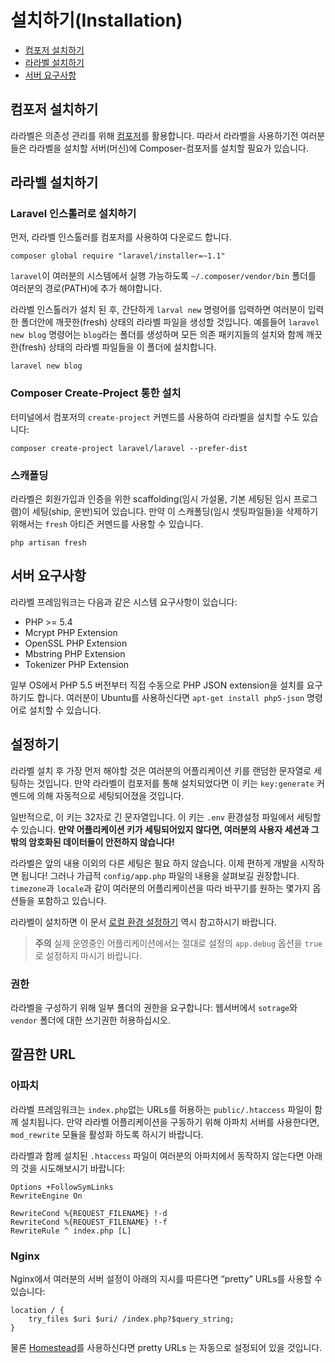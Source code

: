 # 설치하기(Installation)

- [컴포저 설치하기](#install-composer)
- [라라벨 설치하기](#install-laravel)
- [서버 요구사항](#server-requirements)

<a name="install-composer"></a>
## 컴포저 설치하기

라라벨은 의존성 관리를 위해 [컴포저](http://getcomposer.org)를 활용합니다. 따라서 라라벨을 사용하기전 여러분들은 라라벨을 설치할 서버(머신)에 Composer-컴포저를 설치할 필요가 있습니다.

<a name="install-laravel"></a>
## 라라벨 설치하기

### Laravel 인스톨러로 설치하기

먼저, 라라벨 인스톨러를 컴포저를 사용하여 다운로드 합니다.

	composer global require "laravel/installer=~1.1"

`laravel`이 여러분의 시스템에서 실행 가능하도록 `~/.composer/vendor/bin` 폴더를 여러분의 경로(PATH)에 추가 해야합니다. 

라라벨 인스톨러가 설치 된 후, 간단하게 `larval new` 명령어를 입력하면 여러분이 입력한 폴더안에 깨끗한(fresh) 상태의 라라벨 파일을 생성할 것입니다. 예를들어 `laravel new blog` 명령어는 `blog`라는 폴더를 생성하며 모든 의존 패키지들의 설치와 함께 깨끗한(fresh) 상태의 라라벨 파일들을 이 폴더에 설치합니다.

	laravel new blog

### Composer Create-Project 통한 설치

터미널에서 컴포저의 `create-project` 커멘드를 사용하여 라라벨을 설치할 수도 있습니다:

	composer create-project laravel/laravel --prefer-dist

### 스캐폴딩

라라벨은 회원가입과 인증을 위한 scaffolding(임시 가설물, 기본 세팅된 임시 프로그램)이 세팅(ship, 운반)되어 있습니다. 만약 이 스캐폴딩(임시 셋팅파일들)을 삭제하기 위해서는 `fresh` 아티즌 커멘드를 사용할 수 있습니다.

	php artisan fresh

<a name="server-requirements"></a>
## 서버 요구사항

라라벨 프레임워크는 다음과 같은 시스템 요구사항이 있습니다:

- PHP >= 5.4
- Mcrypt PHP Extension
- OpenSSL PHP Extension
- Mbstring PHP Extension
- Tokenizer PHP Extension

일부 OS에서 PHP 5.5 버전부터 직접 수동으로 PHP JSON extension을 설치를 요구하기도 합니다. 여러분이 Ubuntu를 사용하신다면 `apt-get install php5-json` 명령어로 설치할 수 있습니다.

<a name="configuration"></a>
## 설정하기

라라벨 설치 후 가장 먼저 해야할 것은 여러분의 어플리케이션 키를 랜덤한 문자열로 세팅하는 것입니다. 만약 라라벨이 컴포저를 통해 설치되었다면 이 키는 `key:generate` 커멘드에 의해 자동적으로 세팅되어졌을 것입니다. 

일반적으로, 이 키는 32자로 긴 문자열입니다. 이 키는 `.env` 환경설정 파일에서 세팅할 수 있습니다.
**만약 어플리케이션 키가 세팅되어있지 않다면, 여러분의 사용자 세션과 그밖의 암호화된 데이터들이 안전하지 않습니다!**

라라벨은 앞의 내용 이외의 다른 세팅은 필요 하지 않습니다. 이제 편하게 개발을 시작하면 됩니다! 그러나 가급적 `config/app.php` 파일의 내용을 살펴보길 권장합니다. `timezone`과 `locale`과 같이 여러분의 어플리케이션을 따라 바꾸기를 원하는 몇가지 옵션들을 포함하고 있습니다.

라라벨이 설치하면 이 문서 [로컬 환경 설정하기](/docs/5.0/configuration#environment-configuration)  역시 참고하시기 바랍니다.

> **주의** 실제 운영중인 어플리케이션에서는 절대로 설정의 `app.debug` 옵션을 `true`로 설정하지 마시기 바랍니다. 

<a name="permissions"></a>
### 권한

라라벨을 구성하기 위해 일부 폴더의 권한을 요구합니다: 웹서버에서 `sotrage`와 `vendor` 폴더에 대한 쓰기권한 허용하십시오.

<a name="pretty-urls"></a>
## 깔끔한 URL

### 아파치

라라벨 프레임워크는 `index.php`없는 URLs를 허용하는 `public/.htaccess` 파일이 함께 설치됩니다. 만약 라라벨 어플리케이션을 구동하기 위해 아파치 서버를 사용한다면, `mod_rewrite` 모듈을 활성화 하도록 하시기 바랍니다.

라라벨과 함께 설치된 `.htaccess` 파일이 여러분의 아파치에서 동작하지 않는다면 아래의 것을 시도해보시기 바랍니다:

	Options +FollowSymLinks
	RewriteEngine On

	RewriteCond %{REQUEST_FILENAME} !-d
	RewriteCond %{REQUEST_FILENAME} !-f
	RewriteRule ^ index.php [L]

### Nginx

Nginx에서 여러분의 서버 설정이 아래의 지시를 따른다면 “pretty” URLs를 사용할 수 있습니다:

    location / {
        try_files $uri $uri/ /index.php?$query_string;
    }

물론 [Homestead](/docs/5.0/homestead)를 사용하신다면 pretty URLs 는 자동으로 설정되어 있을 것입니다.
